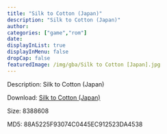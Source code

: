 ```yaml
---
title: "Silk to Cotton (Japan)"
description: "Silk to Cotton (Japan)"
author: 
categories: ["game","rom"]
date: 
displayInList: true
displayInMenu: false
dropCap: false
featuredImage: /img/gba/Silk to Cotton [Japan].jpg
---
```


Description: Silk to Cotton (Japan)

Download: <a style="text-decoration:underline;" href="https://mega.nz/#!eGI2VYYB!f0a0JPFUvnVvv2TZXKXnienAUVHP6uZvWC9es0tXZQg" target = "_blank" rel = "nofollow" > Silk to Cotton (Japan)</a>

Size: 8388608

MD5: 88A5225F93074C0445EC912523DA4538

